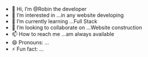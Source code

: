 - 👋 Hi, I’m @Robin the developer
- 👀 I’m interested in ...in any website developing
- 🌱 I’m currently learning ...Full Stack
- 💞️ I’m looking to collaborate on ...Website construction
- 📫 How to reach me ...am always available
- 😄 Pronouns: ...
- ⚡ Fun fact: ...

<!---
RobinTdev/RobinTdev is a ✨ special ✨ repository because its `README.md` (this file) appears on your GitHub profile.
You can click the Preview link to take a look at your changes.
--->
